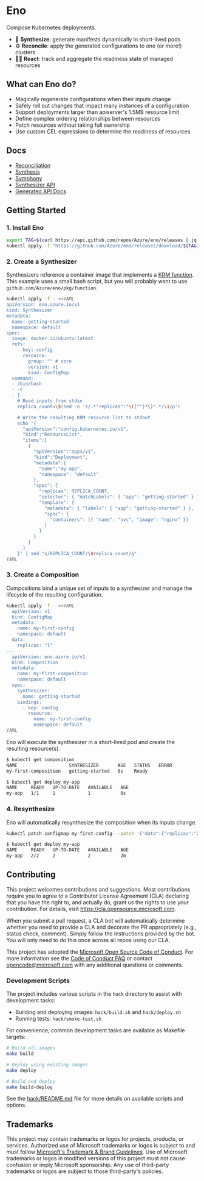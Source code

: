 # Eno

Compose Kubernetes deployments.

- 🎹 **Synthesize**: generate manifests dynamically in short-lived pods
- ♻️ **Reconcile**: apply the generated configurations to one (or more!) clusters
- 🏃‍➡️ **React**: track and aggregate the readiness state of managed resources
 

## What can Eno do?

- Magically regenerate configurations when their inputs change
- Safely roll out changes that impact many instances of a configuration
- Support deployments larger than apiserver's 1.5MB resource limit
- Define complex ordering relationships between resources
- Patch resources without taking full ownership
- Use custom CEL expressions to determine the readiness of resources

## Docs

- [Reconciliation](./docs/reconciliation.md)
- [Synthesis](./docs/synthesis.md)
- [Symphony](./docs/symphony.md)
- [Synthesizer API](./docs/synthesizer-api.md)
- [Generated API Docs](./docs/api.md)

## Getting Started

### 1. Install Eno

```bash
export TAG=$(curl https://api.github.com/repos/Azure/eno/releases | jq -r '.[0].name')
kubectl apply -f "https://github.com/Azure/eno/releases/download/${TAG}/manifest.yaml"
```

### 2. Create a Synthesizer

Synthesizers reference a container image that implements a [KRM function](https://github.com/kubernetes-sigs/kustomize/blob/master/cmd/config/docs/api-conventions/functions-spec.md).
This example uses a small bash script, but you will probably want to use `github.com/Azure/eno/pkg/function`.

```bash
kubectl apply -f - <<YAML
apiVersion: eno.azure.io/v1
kind: Synthesizer
metadata:
  name: getting-started
  namespace: default
spec:
  image: docker.io/ubuntu:latest
  refs:
    - key: config
      resource:
        group: "" # core
        version: v1
        kind: ConfigMap
  command:
  - /bin/bash
  - -c
  - |
    # Read inputs from stdin
    replica_count=\$(sed -n 's/.*"replicas":"\([^"]*\)".*/\1/p')

    # Write the resulting KRM resource list to stdout
    echo '{
      "apiVersion":"config.kubernetes.io/v1",
      "kind":"ResourceList",
      "items":[
        {
          "apiVersion":"apps/v1",
          "kind":"Deployment",
          "metadata":{
            "name":"my-app",
            "namespace": "default"
          },
          "spec": {
            "replicas": REPLICA_COUNT,
            "selector": { "matchLabels": { "app": "getting-started" } },
            "template": {
              "metadata": { "labels": { "app": "getting-started" } },
              "spec": {
                "containers": [{ "name": "svc", "image": "nginx" }]
              }
            }
          }
        }
      ]
    }' | sed "s/REPLICA_COUNT/\$replica_count/g"
YAML
```

### 3. Create a Composition

Compositions bind a unique set of inputs to a synthesizer and manage the lifecycle of the resulting configuration.

```bash
kubectl apply -f - <<YAML
  apiVersion: v1
  kind: ConfigMap
  metadata:
    name: my-first-config
    namespace: default
  data:
    replicas: "1"
---
  apiVersion: eno.azure.io/v1
  kind: Composition
  metadata:
    name: my-first-composition
    namespace: default
  spec:
    synthesizer:
      name: getting-started
    bindings:
      - key: config
        resource:
          name: my-first-config
          namespace: default
YAML
```

Eno will execute the synthesizer in a short-lived pod and create the resulting resource(s).

```bash
$ kubectl get composition
NAME                   SYNTHESIZER       AGE   STATUS   ERROR
my-first-composition   getting-started   0s    Ready

$ kubectl get deploy my-app
NAME     READY   UP-TO-DATE   AVAILABLE   AGE
my-app   1/1     1            1           0s
```

### 4. Resynthesize

Eno will automatically resynthesize the composition when its inputs change.

```bash
kubectl patch configmap my-first-config --patch '{"data":{"replicas":"2"}}'

$ kubectl get deploy my-app
NAME     READY   UP-TO-DATE   AVAILABLE   AGE
my-app   2/2     2            2           2m
```


## Contributing

This project welcomes contributions and suggestions.  Most contributions require you to agree to a
Contributor License Agreement (CLA) declaring that you have the right to, and actually do, grant us
the rights to use your contribution. For details, visit https://cla.opensource.microsoft.com.

When you submit a pull request, a CLA bot will automatically determine whether you need to provide
a CLA and decorate the PR appropriately (e.g., status check, comment). Simply follow the instructions
provided by the bot. You will only need to do this once across all repos using our CLA.

This project has adopted the [Microsoft Open Source Code of Conduct](https://opensource.microsoft.com/codeofconduct/).
For more information see the [Code of Conduct FAQ](https://opensource.microsoft.com/codeofconduct/faq/) or
contact [opencode@microsoft.com](mailto:opencode@microsoft.com) with any additional questions or comments.

### Development Scripts

The project includes various scripts in the `hack` directory to assist with development tasks:

- Building and deploying images: `hack/build.sh` and `hack/deploy.sh`
- Running tests: `hack/smoke-test.sh`

For convenience, common development tasks are available as Makefile targets:

```bash
# Build all images
make build

# Deploy using existing images
make deploy

# Build and deploy
make build-deploy
```

See the [hack/README.md](./hack/README.md) file for more details on available scripts and options.

## Trademarks

This project may contain trademarks or logos for projects, products, or services. Authorized use of Microsoft 
trademarks or logos is subject to and must follow 
[Microsoft's Trademark & Brand Guidelines](https://www.microsoft.com/en-us/legal/intellectualproperty/trademarks/usage/general).
Use of Microsoft trademarks or logos in modified versions of this project must not cause confusion or imply Microsoft sponsorship.
Any use of third-party trademarks or logos are subject to those third-party's policies.
